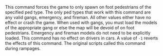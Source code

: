 This command forces the game to only spawn on foot pedestrians of the specified ped type. The only ped types that work with this command are any valid gangs, emergency, and fireman. All other values either have no effect or crash the game. When used with gangs, you must load the models of the appropriate gang or else the map will be devoid of on foot pedestrians. Emergency and fireman models do not need to be explicitly loaded. This command has no effect on drivers in cars. A value of `-1` reverts the effects of this command. The original scripts called this command during rampages.
